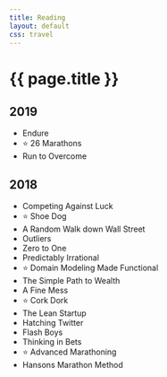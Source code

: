 ```yaml
---
title: Reading
layout: default
css: travel
---
```


# {{ page.title }}

## 2019

- Endure
- ⭐️ 26 Marathons
- Run to Overcome

## 2018

- Competing Against Luck
- ⭐️ Shoe Dog
- A Random Walk down Wall Street
- Outliers
- Zero to One
- Predictably Irrational
- ⭐️ Domain Modeling Made Functional
- The Simple Path to Wealth
- A Fine Mess
- ⭐️ Cork Dork
- The Lean Startup
- Hatching Twitter
- Flash Boys
- Thinking in Bets
- ⭐️ Advanced Marathoning
- Hansons Marathon Method
